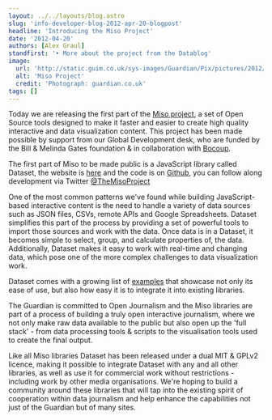 ```yaml
---
layout: ../../layouts/blog.astro
slug: 'info-developer-blog-2012-apr-20-blogpost'
headline: 'Introducing the Miso Project'
date: '2012-04-20'
authors: [Alex Graul]
standfirst: '• More about the project from the Datablog'
image:
  url: 'http://static.guim.co.uk/sys-images/Guardian/Pix/pictures/2012/4/20/1334929847581/misoblog.png'
  alt: 'Miso Project'
  credit: 'Photograph: guardian.co.uk'
tags: []
---
```


Today we are releasing the first part of the [Miso project](http://misoproject.com), a set of Open Source tools designed to make it faster and easier to create high quality interactive and data visualization content. This project has been made possible by support from our Global Development desk, who are funded by the Bill & Melinda Gates foundation & in collaboration with [Bocoup](http://www.bocoup.com).

The first part of Miso to be made public is a JavaScript library called Dataset, the website is [here](http://misoproject.com) and the code is on [Github](http://www.github.com/misoproject/dataset), you can follow along development via Twitter [@TheMisoProject](http://www.twitter.com/themisoproject)

One of the most common patterns we've found while building JavaScript-based interactive content is the need to handle a variety of data sources such as JSON files, CSVs, remote APIs and Google Spreadsheets. Dataset simplifies this part of the process by providing a set of powerful tools to import those sources and work with the data. Once data is in a Dataset, it becomes simple to select, group, and calculate properties of, the data. Additionally, Dataset makes it easy to work with real-time and changing data, which pose one of the more complex challenges to data visualization work.

Dataset comes with a growing list of [examples](http://misoproject.com/dataset/examples.html) that showcase not only its ease of use, but also how easy it is to integrate it into existing libraries.

The Guardian is committed to Open Journalism and the Miso libraries are part of a process of building a truly open interactive journalism, where we not only make raw data available to the public but also open up the 'full stack' - from data processing tools & scripts to the visualisation tools used to create the final output.

Like all Miso libraries Dataset has been released under a dual MIT & GPLv2 licence, making it possible to integrate Dataset with any and all other libraries, as well as use it for commercial work without restrictions - including work by other media organisations. We're hoping to build a community around these libraries that will tap into the existing spirit of cooperation within data journalism and help enhance the capabilities not just of the Guardian but of many sites.

